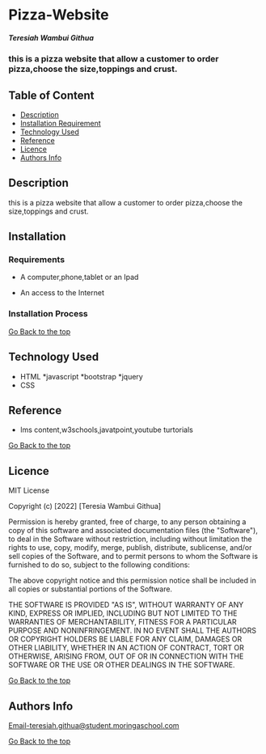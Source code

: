 # Pizza-Website

##### Teresiah Wambui Githua
### this is a pizza website that allow a customer to order pizza,choose the size,toppings and crust.

## Table of Content

+ [Description](#description)
+ [Installation Requirement](#Installation)
+ [Technology Used](#technology-used)
+ [Reference](#reference)
+ [Licence](#licence)
+ [Authors Info](#author-Info)

## Description
<p>this is a pizza website that allow a customer to order pizza,choose the size,toppings and crust.</p>


## Installation

### Requirements

* A computer,phone,tablet or an Ipad

* An access to the Internet

### Installation Process

[Go Back to the top](#Pizza-Website)
## Technology Used
* HTML 
*javascript
*bootstrap
*jquery
* CSS 

## Reference
* lms content,w3schools,javatpoint,youtube turtorials

[Go Back to the top](#Pizza-Website)

## Licence

MIT License

Copyright (c) [2022] [Teresia Wambui Githua]

Permission is hereby granted, free of charge, to any person obtaining a copy
of this software and associated documentation files (the "Software"), to deal
in the Software without restriction, including without limitation the rights
to use, copy, modify, merge, publish, distribute, sublicense, and/or sell
copies of the Software, and to permit persons to whom the Software is
furnished to do so, subject to the following conditions:

The above copyright notice and this permission notice shall be included in all
copies or substantial portions of the Software.

THE SOFTWARE IS PROVIDED "AS IS", WITHOUT WARRANTY OF ANY KIND, EXPRESS OR
IMPLIED, INCLUDING BUT NOT LIMITED TO THE WARRANTIES OF MERCHANTABILITY,
FITNESS FOR A PARTICULAR PURPOSE AND NONINFRINGEMENT. IN NO EVENT SHALL THE
AUTHORS OR COPYRIGHT HOLDERS BE LIABLE FOR ANY CLAIM, DAMAGES OR OTHER
LIABILITY, WHETHER IN AN ACTION OF CONTRACT, TORT OR OTHERWISE, ARISING FROM,
OUT OF OR IN CONNECTION WITH THE SOFTWARE OR THE USE OR OTHER DEALINGS IN THE
SOFTWARE.

[Go Back to the top](#Pizza-Website)

## Authors Info

Email-teresiah.githua@student.moringaschool.com


[Go Back to the top](#Pizza-Website)

